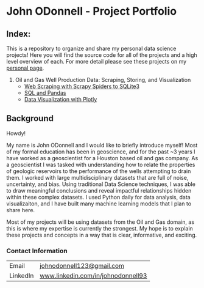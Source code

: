 # John ODonnell - Project Portfolio

## Index:

This is a repository to organize and share my personal data science projects! Here you will find the source code for all of the projects and a high level overview of each.
For more detail please see these projects on my [personal page](https://johnodonnell123.github.io).

1. Oil and Gas Well Production Data: Scraping, Storing, and Visualization
    - [Web Scraping with Scrapy Spiders to SQLite3](https://github.com/johnodonnell123/Personal_Projects/tree/master/Scraping%20Oil%20Production%20with%20Scrapy)
    - [SQL and Pandas](https://github.com/johnodonnell123/Personal_Projects/tree/master/Scraping%20Oil%20Production%20with%20Scrapy)
    - [Data Visualization with Plotly](https://github.com/johnodonnell123/Personal_Projects/tree/master/Scraping%20Oil%20Production%20with%20Scrapy)

## Background

Howdy! 

My name is John ODonnell and I would like to briefly introduce myself! Most of my formal education has been in geoscience, and for the past ~3 years I have worked as a geoscientist for a Houston based oil and gas company. As a geoscientist I was tasked with understanding how to relate the properties of geologic reservoirs to the performance of the wells attempting to drain them. I worked with large multidisciplinary datasets that are full of noise, uncertainty, and bias. Using traditional Data Science techniques, I was able to draw meaningful conclusions and reveal impactful relationships hidden within these complex datasets. I used Python daily for data analysis, data visualizaiton, and I have built many machine learning models that I plan to share here. 

Most of my projects will be using datasets from the Oil and Gas domain, as this is where my expertise is currently the strongest. My hope is to explain these projects and concepts in a way that is clear, informative, and exciting. 

### Contact Information

|||
| --- | --- |
|  Email | johnodonnell123@gmail.com |
| LinkedIn | www.linkedin.com/in/johnodonnell93 |
